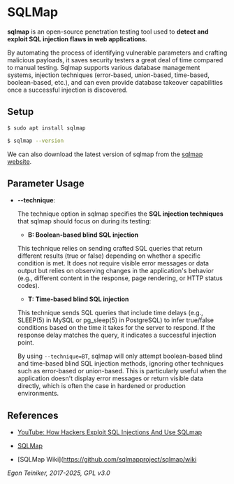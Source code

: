# SQLMap

**sqlmap** is an open-source penetration testing tool used to 
**detect and exploit SQL injection flaws in web applications**. 

By automating the process of identifying vulnerable parameters and 
crafting malicious payloads, it saves security testers a great deal 
of time compared to manual testing. Sqlmap supports various database 
management systems, injection techniques (error-based, union-based, 
time-based, boolean-based, etc.), and can even provide database 
takeover capabilities once a successful injection is discovered.

## Setup 

```bash
$ sudo apt install sqlmap

$ sqlmap --version
```

We can also download the latest version of sqlmap from the 
[sqlmap website](https://sqlmap.org/).


## Parameter Usage

* **--technique**:

    The technique option in sqlmap specifies the **SQL injection techniques** 
    that sqlmap should focus on during its testing:

    * **B: Boolean-based blind SQL injection**

    This technique relies on sending crafted SQL queries that return different 
    results (true or false) depending on whether a specific condition is met. 
    It does not require visible error messages or data output but relies on 
    observing changes in the application's behavior (e.g., different content 
    in the response, page rendering, or HTTP status codes).

    * **T: Time-based blind SQL injection**

    This technique sends SQL queries that include time delays (e.g., SLEEP(5) 
    in MySQL or pg_sleep(5) in PostgreSQL) to infer true/false conditions based 
    on the time it takes for the server to respond. If the response delay matches 
    the query, it indicates a successful injection point.

    By using `--technique=BT`, sqlmap will only attempt boolean-based blind and 
    time-based blind SQL injection methods, ignoring other techniques such as 
    error-based or union-based. This is particularly useful when the application 
    doesn't display error messages or return visible data directly, which is often 
    the case in hardened or production environments.


## References

* [YouTube: How Hackers Exploit SQL Injections And Use SQLmap](https://youtu.be/WsufKF2N6Sg?si=lqXvvIHhq1PSJeRv)

* [SQLMap](https://sqlmap.org/)

* [SQLMap Wiki](https://github.com/sqlmapproject/sqlmap/wiki


*Egon Teiniker, 2017-2025, GPL v3.0*
 